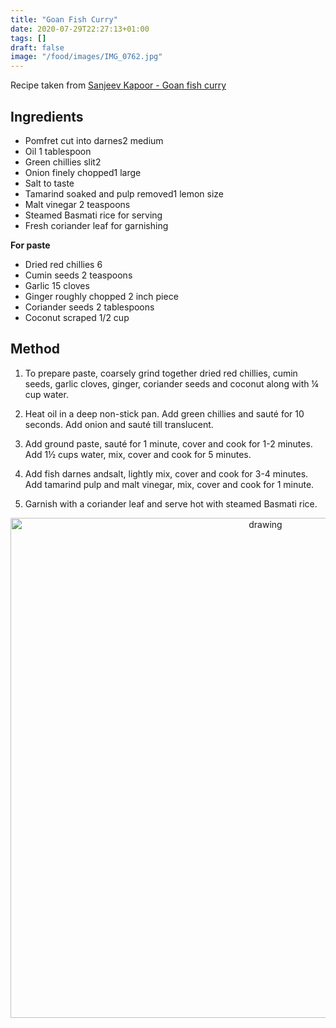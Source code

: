 ```yaml
---
title: "Goan Fish Curry"
date: 2020-07-29T22:27:13+01:00
tags: []
draft: false
image: "/food/images/IMG_0762.jpg"
---
```


Recipe taken from 
<a href=https://www.sanjeevkapoor.com/Recipe/Goan-Fish-Curry-amp.html target="_blank">Sanjeev Kapoor - Goan fish curry</a>



## Ingredients 

* Pomfret cut into darnes2 medium
* Oil 1 tablespoon
* Green chillies slit2
* Onion finely chopped1 large
* Salt to taste
* Tamarind soaked and pulp removed1 lemon size
* Malt vinegar 2 teaspoons
* Steamed Basmati rice for serving
* Fresh coriander leaf for garnishing

**For paste**
* Dried red chillies 6
* Cumin seeds 2 teaspoons
* Garlic 15 cloves
* Ginger roughly chopped 2 inch piece
* Coriander seeds 2 tablespoons
* Coconut scraped 1/2 cup

## Method 


1. To prepare paste, coarsely grind together dried red chillies, cumin seeds, garlic cloves, ginger, coriander seeds and coconut along with ¼ cup water.

2. Heat oil in a deep non-stick pan. Add green chillies and sauté for 10 seconds. Add onion and sauté till translucent.

3. Add ground paste, sauté for 1 minute, cover and cook for 1-2 minutes. Add 1½ cups water, mix, cover and cook for 5 minutes.

4. Add fish darnes andsalt, lightly mix, cover and cook for 3-4 minutes. Add tamarind pulp and malt vinegar, mix, cover and cook for 1 minute.

5. Garnish with a coriander leaf and serve hot with steamed Basmati rice.




<p align="center"> 
<img src="/food/images/IMG_0762.jpg" alt="drawing" width="800"/>
</p>
<br>

